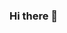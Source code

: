 ### Hi there 👋

<!--
**aleyyu/aleyyu** is a ✨ _special_ ✨ repository because its `README.md` (this file) appears on your GitHub profile.

Here are some ideas to get you started:

Hello World! I'm Aleyna, I am trying to improve myself in Java.

[![linkedin](https://img.shields.io/badge/Linkedin-000000?style=for-the-badge&logo=Linkedin&logoColor=white)](https://www.linkedin.com/in/aleynayildiz/)

